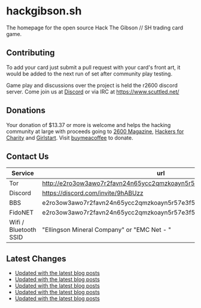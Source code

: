 # hackgibson.sh
The homepage for the open source Hack The Gibson // SH trading card game.


## Contributing

To add your card just submit a pull request with your card's front art, it would be added to the next run of set after community play testing.

Game play and discussions over the project is held the r2600 discord server. Come join us at [Discord](https://discord.com/invite/9hABUzz) or via IRC at https://www.scuttled.net/


## Donations

Your donation of $13.37 or more is welcome and helps the hacking community at large with proceeds going to [2600 Magazine](https://2600.com/), [Hackers for Charity](https://hackersforcharity.org) and [Girlstart](https://girlstart.org).  Visit [buymeacoffee](https://www.buymeacoffee.com/hackgibson.sh) to donate.


## Contact Us

Service | url
-|-
Tor | http://e2ro3ow3awo7r2favn24n65ycc2qmzkoayn5r57e3f56nvjwdcgg32ad.onion
Discord | https://discord.com/invite/9hABUzz
BBS | e2ro3ow3awo7r2favn24n65ycc2qmzkoayn5r57e3f56nvjwdcgg32ad.onion:23
FidoNET | e2ro3ow3awo7r2favn24n65ycc2qmzkoayn5r57e3f56nvjwdcgg32ad.onion:24554
Wifi / Bluetooth SSID | "Ellingson Mineral Company" or "EMC Net - <fidonet address>"

## Latest Changes
<!-- BLOG-POST-LIST:START -->
- [Updated with the latest blog posts](https://github.com/DFW2600/hackgibson.sh/commit/0daa5f29a8735e1c9b49c3f6d5666c448674d861)
- [Updated with the latest blog posts](https://github.com/DFW2600/hackgibson.sh/commit/87eb119130a03ead0177ff8f3c70a2c62df7ed0e)
- [Updated with the latest blog posts](https://github.com/DFW2600/hackgibson.sh/commit/0af50b9be9b6458b1e853aa620a64dc2c13171e8)
- [Updated with the latest blog posts](https://github.com/DFW2600/hackgibson.sh/commit/c394d606c806091ba075e7cf5f9891065295c4f3)
- [Updated with the latest blog posts](https://github.com/DFW2600/hackgibson.sh/commit/d22f5db22894f7d2c622618eeb93911650a8951d)
<!-- BLOG-POST-LIST:END -->
